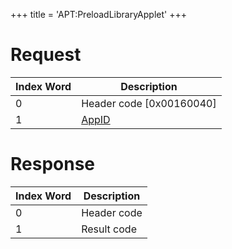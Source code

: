 +++
title = 'APT:PreloadLibraryApplet'
+++

# Request

| Index Word | Description                                    |
|------------|------------------------------------------------|
| 0          | Header code \[0x00160040\]                     |
| 1          | [AppID](NS_and_APT_Services#AppIDs "wikilink") |

# Response

| Index Word | Description |
|------------|-------------|
| 0          | Header code |
| 1          | Result code |
